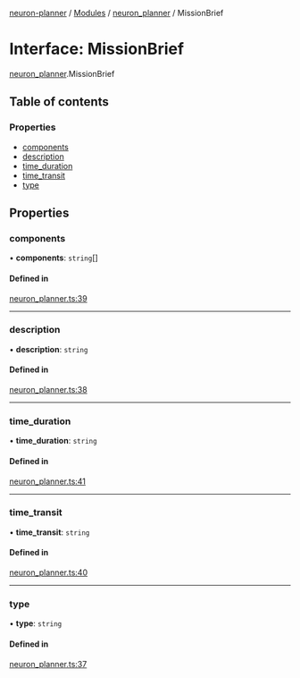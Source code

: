 [neuron-planner](../README.md) / [Modules](../modules.md) / [neuron\_planner](../modules/neuron_planner.md) / MissionBrief

# Interface: MissionBrief

[neuron_planner](../modules/neuron_planner.md).MissionBrief

## Table of contents

### Properties

- [components](neuron_planner.MissionBrief.md#components)
- [description](neuron_planner.MissionBrief.md#description)
- [time\_duration](neuron_planner.MissionBrief.md#time_duration)
- [time\_transit](neuron_planner.MissionBrief.md#time_transit)
- [type](neuron_planner.MissionBrief.md#type)

## Properties

### components

• **components**: `string`[]

#### Defined in

[neuron_planner.ts:39](https://github.com/vtol-neuron/neuron-planner/blob/4fe8ba4/src/js/neuron_planner.ts#L39)

___

### description

• **description**: `string`

#### Defined in

[neuron_planner.ts:38](https://github.com/vtol-neuron/neuron-planner/blob/4fe8ba4/src/js/neuron_planner.ts#L38)

___

### time\_duration

• **time\_duration**: `string`

#### Defined in

[neuron_planner.ts:41](https://github.com/vtol-neuron/neuron-planner/blob/4fe8ba4/src/js/neuron_planner.ts#L41)

___

### time\_transit

• **time\_transit**: `string`

#### Defined in

[neuron_planner.ts:40](https://github.com/vtol-neuron/neuron-planner/blob/4fe8ba4/src/js/neuron_planner.ts#L40)

___

### type

• **type**: `string`

#### Defined in

[neuron_planner.ts:37](https://github.com/vtol-neuron/neuron-planner/blob/4fe8ba4/src/js/neuron_planner.ts#L37)
